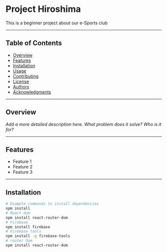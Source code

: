 # Project Hiroshima

This is a beginner project about our e-Sports club

---

## Table of Contents

- [Overview](#overview)
- [Features](#features)
- [Installation](#installation)
- [Usage](#usage)
- [Contributing](#contributing)
- [License](#license)
- [Authors](#authors)
- [Acknowledgments](#acknowledgments)

---

## Overview

_Add a more detailed description here. What problem does it solve? Who is it for?_

---

## Features

- Feature 1
- Feature 2
- Feature 3

---

## Installation

```bash
# Example commands to install dependencies
npm install
# React dom
npm install react-router-dom
# Firebase
npm install firebase
# Firebase tools
npm install -g firebase-tools
# router Dom
npm install react-router-dom